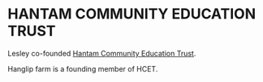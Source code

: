 # HANTAM COMMUNITY EDUCATION TRUST

Lesley co-founded [Hantam Community Education Trust](http://www.hantam-trust.org.za).

Hanglip farm is a founding member of HCET.


